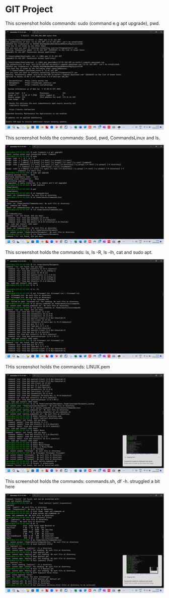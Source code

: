 # GIT Project

This screenshot holds commands: sudo (command e.g apt upgrade), pwd.
 
![Sudo apt upgrade](./images/Linux-Project-Pg-1.png)

This screenshot holds the commands: Suod, pwd, CommandsLinux and ls.

![sudo, pwd,ls](./images/Linux-project-Pg-2.png)

This screenshot holds the commands: ls, ls -R, ls -lh, cat and sudo apt.

![ls, ls -R, ls -lh, cat, sudo apt](images/Linux-project-Pg-3.png)

THis screenshot holds the commands: LINUX.pem

![LINUX.pem](images/Linux-project-Pg-4.png)

This screenshot holds the commands: commands.sh, df -h. struggled a bit here

![command.sh, df -h, deploy, etc](images/Linux-project-Pg-5.png)

